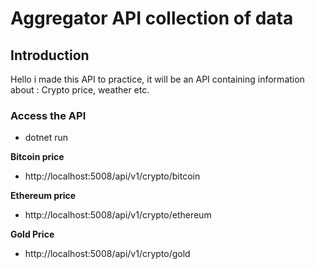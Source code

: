 # Aggregator API collection of data


## Introduction

Hello i made this API to practice, it will be an API containing information about : Crypto price, weather etc.



### Access the API
- dotnet run

**Bitcoin price**
- http://localhost:5008/api/v1/crypto/bitcoin

**Ethereum price**
- http://localhost:5008/api/v1/crypto/ethereum

**Gold Price**
- http://localhost:5008/api/v1/crypto/gold